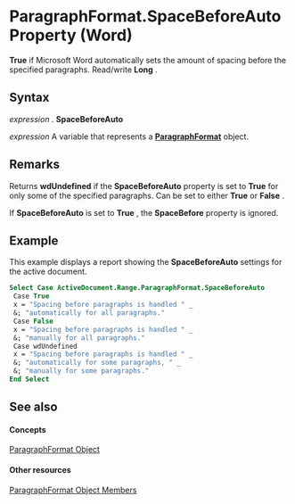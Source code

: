 
# ParagraphFormat.SpaceBeforeAuto Property (Word)

 **True** if Microsoft Word automatically sets the amount of spacing before the specified paragraphs. Read/write **Long** .


## Syntax

 _expression_ . **SpaceBeforeAuto**

 _expression_ A variable that represents a **[ParagraphFormat](712d754a-dc92-f1a3-531d-dfae74a42c23.md)** object.


## Remarks

Returns  **wdUndefined** if the **SpaceBeforeAuto** property is set to **True** for only some of the specified paragraphs. Can be set to either **True** or **False** .

If  **SpaceBeforeAuto** is set to **True** , the **SpaceBefore** property is ignored.


## Example

This example displays a report showing the  **SpaceBeforeAuto** settings for the active document.


```vb
Select Case ActiveDocument.Range.ParagraphFormat.SpaceBeforeAuto 
 Case True 
 x = "Spacing before paragraphs is handled " _ 
 &; "automatically for all paragraphs." 
 Case False 
 x = "Spacing before paragraphs is handled " _ 
 &; "manually for all paragraphs." 
 Case wdUndefined 
 x = "Spacing before paragraphs is handled " _ 
 &; "automatically for some paragraphs, " _ 
 &; "manually for some paragraphs." 
End Select
```


## See also


#### Concepts


[ParagraphFormat Object](712d754a-dc92-f1a3-531d-dfae74a42c23.md)
#### Other resources


[ParagraphFormat Object Members](d34122e7-adfb-dd34-eb1d-cd62b20a83ff.md)
